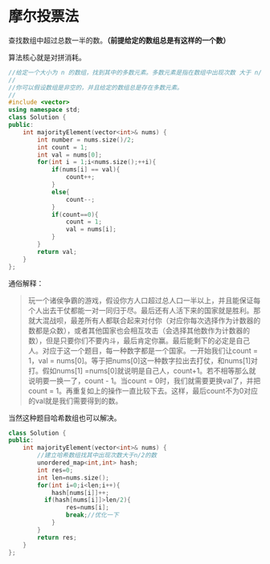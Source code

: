 # 摩尔投票法

查找数组中超过总数一半的数。**（前提给定的数组总是有这样的一个数）**

算法核心就是对拼消耗。

```cpp
//给定一个大小为 n 的数组，找到其中的多数元素。多数元素是指在数组中出现次数 大于 n/2 的元素。
//
//你可以假设数组是非空的，并且给定的数组总是存在多数元素。
//
#include <vector>
using namespace std;
class Solution {
public:
    int majorityElement(vector<int>& nums) {
        int number = nums.size()/2;
        int count = 1;
        int val = nums[0];
        for(int i = 1;i<nums.size();++i){
            if(nums[i] == val){
                count++;
            }
            else{
                count--;
            }
            if(count==0){
                count = 1;
                val = nums[i];
            }
        }
        return val;
    }
};
```

通俗解释：

> 玩一个诸侯争霸的游戏，假设你方人口超过总人口一半以上，并且能保证每个人出去干仗都能一对一同归于尽。最后还有人活下来的国家就是胜利。那就大混战呗，最差所有人都联合起来对付你（对应你每次选择作为计数器的数都是众数），或者其他国家也会相互攻击（会选择其他数作为计数器的数），但是只要你们不要内斗，最后肯定你赢。最后能剩下的必定是自己人。对应于这一个题目，每一种数字都是一个国家。一开始我们让count = 1，val = nums[0]。等于把nums[0]这一种数字拉出去打仗，和nums[1]对打。假如nums[1] =nums[0]就说明是自己人，count+1。若不相等那么就说明要一换一了，count - 1。当count = 0时，我们就需要更换val了，并把count = 1。再重复如上的操作一直比较下去。这样，最后count不为0对应的val就是我们需要得到的数。

当然这种题目哈希数组也可以解决。

```cpp
class Solution {
public:
    int majorityElement(vector<int>& nums) {
        //建立哈希数组找其中出现次数大于n/2的数
        unordered_map<int,int> hash;
        int res=0;
        int len=nums.size();
        for(int i=0;i<len;i++){
            hash[nums[i]]++;
          if(hash[nums[i]]>len/2){
                res=nums[i];
                break;//优化一下
            }    
        }
        return res;
    }
};
```